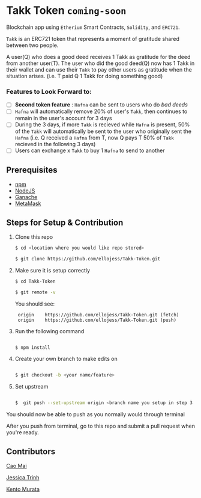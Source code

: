 # Takk Token ```coming-soon```

 Blockchain app using `Etherium` Smart Contracts, `Solidity`, and `ERC721`. 
 
 `Takk` is an ERC721 token that represents a moment of gratitude shared between two people. 
 
 A user(Q) who does a good deed receives 1 Takk as gratitude for the deed from another user(T). The user who did the good deed(Q) now has 1 Takk in their wallet and can use their `Takk` to pay other users as gratitude when the situation arises.
 (i.e. T paid Q 1 Takk for doing something good)

### Features to Look Forward to: 

- [ ] **Second token feature** :  `Hafna` can be sent to users who do *bad deeds*
- [ ] `Hafna` will automatically remove 20% of user's `Takk`, then continues to remain in the user's account for 3 days
- [ ] During the 3 days, if more `Takk` is recieved while `Hafna` is present, 50% of the `Takk` will automatically be sent to the user who originally sent the `Hafna` (i.e. Q received a `Hafna` from T, now Q pays T 50% of `Takk` recieved in the following 3 days)
- [ ] Users can exchange x `Takk` to buy 1 `Hafna` to send to another

## Prerequisites

- [npm](https://www.npmjs.com/get-npm)
- [NodeJS](https://nodejs.org/en/download/)
- [Ganache](https://www.trufflesuite.com/ganache)
- [MetaMask](https://metamask.io/)

## Steps for Setup & Contribution 

1.  Clone this repo 

    ```bash
    $ cd <location where you would like repo stored>

    $ git clone https://github.com/ellojess/Takk-Token.git

    ```

2. Make sure it is setup correctly 

    ```bash
    $ cd Takk-Token

    $ git remote -v

    ```
        
    You should see: 

        origin    https://github.com/ellojess/Takk-Token.git (fetch)
        origin    https://github.com/ellojess/Takk-Token.git (push)
        
3. Run the following command

    ```bash

    $ npm install

    ```
        
4. Create your own branch to make edits on 

    ```bash

    $ git checkout -b <your name/feature>

    ```
        
5. Set upstream 

    ```bash

    $  git push --set-upstream origin <branch name you setup in step 3 above>

    ```

You should now be able to push as you normally would through terminal

After you push from terminal, go to this repo and submit a pull request when you're ready. 



## Contributors 

[Cao Mai](https://github.com/caocmai)

[Jessica Trinh](https://github.com/ellojess)

[Kento Murata](https://github.com/kmurata798)
